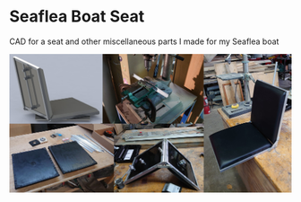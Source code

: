 # Seaflea Boat Seat

CAD for a seat and other miscellaneous parts I made for my Seaflea boat

![](Images/Boat_seat.jpg)